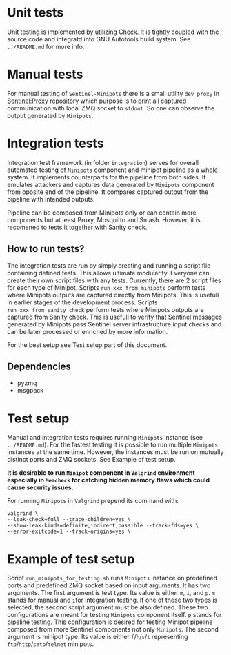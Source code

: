 # Unit tests
Unit testing is implemented by utilizing [Check](https://libcheck.github.io/check/). It is tightly coupled with
the source code and integratd into GNU Autotools build system. See `../README.md`
for more info.

# Manual tests
For manual testing of `Sentinel-Minipots` there is a small utility `dev_proxy`
in [Sentinel:Proxy repository](https://gitlab.nic.cz/turris/sentinel/proxy)
which purpose is to print all captured communication with local
ZMQ socket to `stdout`. So one can observe the output generated by `Minipots`.

# Integration tests
Integration test framework (in folder `integration`) serves for overall automated
testing of `Minipots` component and minipot pipeline as a whole system.
It implements counterparts for the pipeline from both sides.
It emulates attackers and captures data generated by `Minipots` component
from oposite end of the pipeline. It compares captured output from the pipeline
with intended outputs.

Pipeline can be composed from Minipots only or can contain more
components but at least Proxy, Mosquitto and Smash.
However, it is recomened to tests it together with Sanity check.

## How to run tests?
The integration tests are run by simply creating and running a script file
containing defined tests. This allows ultimate modularity. Everyone can create
their own script files with any tests. Currently, there are 2 script files for
each type of Minipot. Scripts `run_xxx_from_minipots` perform tests where Minipots
outputs are captured directly from Minipots. This is usefull in earlier stages
of the development process. Scripts `run_xxx_from_sanity_check` perform tests
where Minipots outputs are captured from Sanity check. This is usefull to
verify that Sentinel messages generated by Minipots pass Sentinel server
infrastructure input checks and can be later processed or enriched by more
information.

For the best setup see Test setup part of this document.

## Dependencies
- pyzmq
- msgpack

# Test setup
Manual and integration tests requires running `Minipots` instance (see `../README.md`).
For the fastest testing it is possible to run multiple `Minipots` instances
at the same time. However, the instances must be run on mutually distinct
ports and ZMQ sockets. See Example of test setup.

**It is desirable to run `Minipot` component in `Valgrind` environment
especially in `Memcheck` for catching hidden memory flaws which could cause
security issues.**

For running `Minipots` in `Valgrind` prepend its command with:
```
valgrind \
--leak-check=full --trace-children=yes \
--show-leak-kinds=definite,indirect,possible --track-fds=yes \
--error-exitcode=1 --track-origins=yes \
```

# Example of test setup
Script `run_minipots_for_testing.sh` runs `Minipots` instance
on predefined ports and predefined ZMQ socket based on input arguments.
It has two arguments. The first argument is test type.
Its value is either `m`, `i`, and `p`. `m` stands for manual and `i`for integration testing.
If one of these two types is selected, the second script argument must be also defined.
These two configurations are meant for testing `Minipots` component itself.
`p` stands for pipeline testing. This configuration is desired for testing
Minipot pipeline composed from more Sentinel components not only `Minipots`.
The second argument is minipot type. Its value is either `f`/`h`/`s`/`t`
representing `ftp`/`http`/`smtp`/`telnet` minipots.
